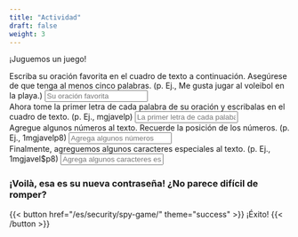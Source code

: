 ```yaml
---
title: "Actividad"
draft: false
weight: 3
---
```


¡Juguemos un juego!

<form accept-charset="UTF-8" action="https://formkeep.com/f/exampletoken" method="POST">
  <input type="hidden" name="utf8" value="✓">
    Escriba su oración favorita en el cuadro de texto a continuación. Asegúrese de que tenga al menos cinco palabras. (p. Ej., Me gusta jugar al voleibol en la playa.) 
  <input type="email"  name="email" placeholder="Su oración favorita">
</br>
    Ahora tome la primer letra de cada palabra de su oración y escribalas en el cuadro de texto. (p. Ej.,
    mgjavelp)
  <input type="text" name="name" placeholder="La primer letra de cada palaba">
</br>
    Agregue algunos números al texto. Recuerde la posición de los números. (p. Ej., 1mgjavelp8)
  <input type="tel" name="phone" placeholder="Agrega algunos números">
</br>
    Finalmente, agreguemos algunos caracteres especiales al texto. (p. Ej., 1mgjavel$p8)
  <input type="tel" name="phone" placeholder="Agrega algunos caracteres especiales">

</br>
</form>

### ¡Voilà, esa es su nueva contraseña! ¿No parece difícil de romper?

{{< button href="/es/security/spy-game/" theme="success" >}} ¡Éxito! {{< /button >}}
